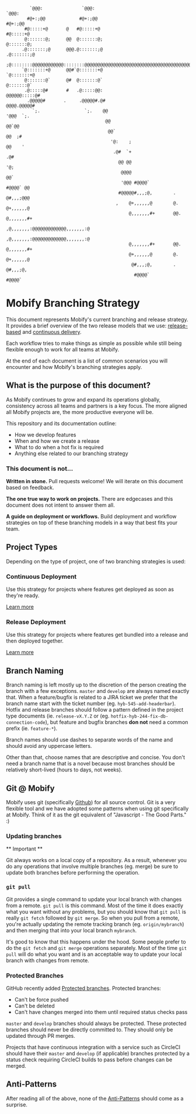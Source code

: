 ```
         `@@@:               `@@@:                                                        `@@@:   
        #@+:;@@             #@+:;@@                                                      #@+:;@@  
       #@:::::+@       @   #@:::::+@                                                    #@:::::+@
       @:::::::@;      @@  @:::::::@;                                                   @:::::::@;
      .@:::::::;@      @@@.@:::::::;@                                                  .@:::::::;@
      ;@::::::::@@@@@@@@@@@@::::::::@@@@@@@@@@@@@@@@@@@@@@@@@@@@@@@@@@@@@@@@@@@@@@@@@@@@@::::::::@
      `@:::::::+@      @@#`@:::::::+@                                                  `@:::::::+@
       @:::::::@`      @#  @:::::::@`                                                   @:::::::@`
       .@:::::@#       #   .@:::::@@:                                               @@@@@@:::::@#
        .@@@@@#       .     .@@@@@#.@#                                               @@@@.@@@@@#  
          `;.                 `;.    @@                                              '@@@  `;.    
                                      @@                                            @@`@@         
                                       @@`                                         @@  ;#         
                                        '@:    ;                                  @@    '         
                                         .@#  `+                                .@#               
                                           @@ @@                               '@;                
                                            @@@@                              @@`                 
                                            '@@@ #@@@@`               #@@@@` @@                   
                                           #@@@@@#,,,;@,        .    @#,,,;@@@                    
                                          ,    @+,,,,,,@        @.  @+,,,,,,@                     
                                               @,,,,,,,#+       @@. @,,,,,,,#+                    
                                              ,@,,,,,,,:@@@@@@@@@@@@@,,,,,,,:@                    
                                              ,@,,,,,,,:@@@@@@@@@@@@@,,,,,,,:@                    
                                               @,,,,,,,#+       @@. @,,,,,,,#+                    
                                               @+,,,,,,@        @.  @+,,,,,,@                     
                                                @#,,,;@,        .    @#,,,;@,                     
                                                 #@@@@`               #@@@@`                      
```

# Mobify Branching Strategy

This document represents Mobify's current branching and release strategy. It
provides a brief overview of the two release models that we use:
[release-based](release-deployment.md) and
[continuous delivery](continuous-deployment.md).

Each workflow tries to make things as simple as possible while still being
flexible enough to work for all teams at Mobify.

At the end of each document is a list of common scenarios you will encounter
and how Mobify's branching strategies apply.

## What is the purpose of this document?

As Mobify continues to grow and expand its operations globally, consistency
across all teams and partners is a key focus. The more aligned all Mobify
projects are, the more productive everyone will be.

This repository and its documentation outline:
* How we develop features
* When and how we create a release
* What to do when a hot fix is required
* Anything else related to our branching strategy

### This document is not...

**Written in stone.** Pull requests welcome! We will iterate on this document
based on feedback.

**The one true way to work on projects.** There are edgecases and this document
does not intent to answer them all.

**A guide on deployment or workflows.** Build deployment and workflow strategies
on top of these branching models in a way that best fits your team.

## Project Types

Depending on the type of project, one of two branching strategies is used:

### Continuous Deployment

Use this strategy for projects where features get deployed as soon as they're ready.

[Learn more](./continuous-deployment.md)

### Release Deployment

Use this strategy for projects where features get bundled into a release and then
deployed together.

[Learn more](./release-deployment.md)

## Branch Naming

Branch naming is left mostly up to the discretion of the person creating the branch
with a few exceptions. `master` and `develop` are always named exactly that. When a
feature/bugfix is related to a JIRA ticket we prefer that the branch name start with
the ticket number (eg. `hyb-545-add-headerbar`). Hotfix and release branches should
follow a pattern defined in the project type documents (ie. `release-vX.Y.Z` or
(eg. `hotfix-hyb-244-fix-db-connection-code`), but feature and bugfix branches
**don not** need a common prefix (ie. `feature-*`).

Branch names should use dashes to separate words of the name and should avoid any
uppercase letters.

Other than that, choose names that are descriptive and concise. You don't need a branch
name that is a novel because most branches should be relatively short-lived (hours to
days, not weeks).

## Git @ Mobify

Mobify uses git (specifically [Github](github.com)) for all source control. Git is
a very flexible tool and we have adopted some patterns when using git specifically
at Mobify. Think of it as the git equivalent of "Javascript - The Good Parts." :)

### Updating branches

** Important **

Git always works on a local copy of a repository. As a result, whenever you do any
operations that involve multiple branches (eg. merge) be sure to update both branches
before performing the operation.

### `git pull`

Git provides a single command to update your local branch with changes from a remote.
`git pull` is this command. Most of the time it does exactly what you want without
any problems, but you should know that `git pull` is really `git fetch` followed
by `git merge`. So when you pull from a remote, you're actually updating the remote
tracking branch (eg. `origin/mybranch`) and then merging that into your local
branch `mybranch`.

It's good to know that this happens under the hood. Some people prefer to do the
`git fetch` and `git merge` operations separately. Most of the time `git pull` will
do what you want and is an acceptable way to update your local branch with changes
from remote.

### Protected Branches

GitHub recently added [Protected branches](https://github.com/blog/2051-protected-branches-and-required-status-checks). Protected branches:
- Can't be force pushed
- Can't be deleted
- Can't have changes merged into them until required status checks pass

`master` and `develop` branches should always be protected. These protected branches
should never be directly committed to. They should only be updated through PR merges.

Projects that have continuous integration with a service such as CircleCI should
have their `master` and `develop` (if applicable) branches protected by a status
check requiring CircleCI builds to pass before changes can be merged.

## Anti-Patterns

After reading all of the above, none of the [Anti-Patterns](antipatterns.md) should
come as a surprise.
